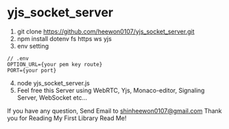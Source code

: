 # yjs_socket_server
1. git clone https://github.com/heewon0107/yjs_socket_server.git
2. npm install dotenv fs https ws yjs
3. env setting
```
// .env
OPTION_URL={your pem key route}
PORT={your port}
```
4. node yjs_socket_server.js
5. Feel free this Server using WebRTC, Yjs, Monaco-editor, Signaling Server, WebSocket etc...

If you have any question, Send Email to shinheewon0107@gmail.com
Thank you for Reading My First Library Read Me!
